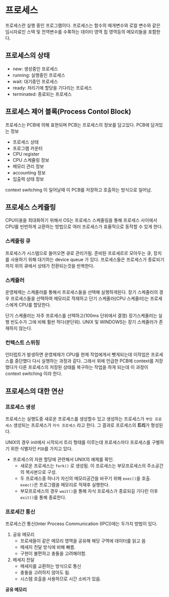 # 프로세스

프로세스란 실행 중인 프로그램이다. 프로세스는 함수의 매개변수와 로컬 변수와 같은 임시자료인 스택 및 전역변수를 수록하는 데이터 영역 힙 영역등의 메모리들을 포함한다.

## 프로세스의 상태

* new: 생성중인 프로세스
* running: 실행중인 프로세스
* wait: 대기중인 프로세스
* ready: 처리기에 할당을 기다리는 프로세스
* terminated: 종료되는 프로세스

## 프로세스 제어 블록(Process Contol Block)

프로세스는 PCB에 의해 표현되며 PCB는 프로세스의 정보를 담고있다.
PCB에 담겨있는 정보
* 프로세스 상태
* 프로그램 카운터
* CPU register
* CPU 스케쥴링 정보
* 메모리 관리 정보
* accounting 정보
* 입출력 상태 정보

context switching 이 일어날때 이 PCB를 저장하고 호출하는 방식으로 일어남.

## 프로세스 스케쥴링

CPU이용을 최대화하기 위해서 OS는 프로세스 스케줄링을 통해 프로세스 사이에서 CPU를 빈번하게 교환하는 방법으로 여러 프로세스가 효율적으로 동작할 수 있게 한다.

### 스케줄링 큐

프로세스가 시스템으로 들어오면 큐로 관리가됨. 준비된 프로세르르 모아두는 큐, 장치를 사용하기 위해 대기하는 device queue 가 있다. 프로세스들은 프로세스가 종료되기까지 위의 큐에서 상태가 전환되는것을 반복한다.

### 스케쥴러

운영체제는 스케줄러를 통해서 프로세스들을 선택해 실행하게된다. 장기 스케줄러의 경우 프로세스들을 선택하여 메모리로 적재하고 단기 스케줄러(CPU 스케줄러)는 프로세스에게 CPU를 할당한다.

단기 스케줄러는 자주 프로세스를 선택하고(100ms 단위에서 결졍) 장기스케줄러는 실행 빈도수가 그에 비해 훨씬 적다(분단위). UNIX 및 WINDOWS는 장기 스케줄러가 존재하지 않는다.

### 컨텍스트 스위칭

인터럽트가 발생하면 운영체제가 CPU를 현제 작업에게서 뺏게되는데 이작업은 프로세스를 중단했다 다시 실행하는 과정과 같다. 그래서 위에 언급한 PCB에 context를 저장했다가 다른 프로세스의 저장된 상태를 복구하는 작업을 하게 되는데 이 과정이 context switching 이라 한다.

## 프로세스의 대한 연산

### 프로세스 생성

프로세스는 실행도중 새로운 프로세스를 생성할수 있고 생성하는 프로세스가 ```부모 프로세스``` 
생성되는 프로세스가 ```자식 프로세스``` 라고 한다. 그 결과로 프로세스의 **트리**가 형성된다.

UNIX의 경우 init에서 시작되서 트리 형태를 이루는데 프로세스마다 프로세스를 구별하기 위한 식별자인 ```PID```를 가지고 있다.

* 프로세스의 자원 할당에 관련해서 UNIX의 예제를 확인.
    * 새로운 프로세스는 ```fork()``` 로 생성됨. 이 프로세스는 부모프로세스의 주소공간의 복사본으로 구성.
    * 두 프로세스중 하나가 자신의 메모리공간을 바꾸기 위해 ```exec()```을 호출. ```exec()```은 프로그램을 메모리로 적재후 실행한다.
    * 부모프로세스의 경우 ```wait()```을 통해 자식 프로세스가 종료되길 기다린 이후 ```exit()```을 통해 종료한다. 

### 프로세간 통신

프로세스간 통신(Inter Process Communication (IPC))에는 두가지 방법이 있다.

1. 공유 메모리
    * 프로세들이 같은 메모리 영역을 공유해 해당 구역에 데이터를 읽고 씀
    * 메세지 전달 방식에 비해 빠름.
    * 구현이 불편하고 충돌을 고려해야함.
2. 메세지 전달
    * 메세지를 교환하는 방식으로 통신
    * 충돌을 고려하지 않아도 됨.
    * 시스템 호출을 사용하므로 시간 소비가 있음.


**공유 메모리**



